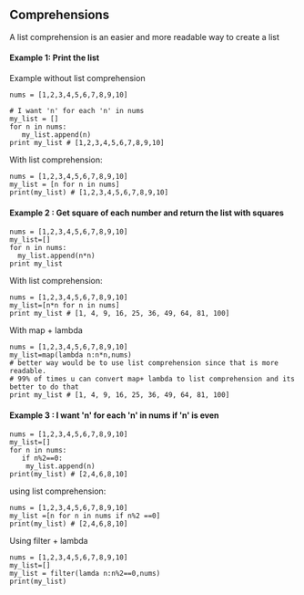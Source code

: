 ## Comprehensions
A list comprehension is an easier and more readable way to create a list

#### Example 1: Print the list
Example without list comprehension
```
nums = [1,2,3,4,5,6,7,8,9,10]

# I want 'n' for each 'n' in nums
my_list = []
for n in nums:
   my_list.append(n)
print my_list # [1,2,3,4,5,6,7,8,9,10]

```
With list comprehension:

```
nums = [1,2,3,4,5,6,7,8,9,10]
my_list = [n for n in nums]
print(my_list) # [1,2,3,4,5,6,7,8,9,10]

```
#### Example 2 : Get square of each number and return the list with squares
```
nums = [1,2,3,4,5,6,7,8,9,10]
my_list=[]
for n in nums:
  my_list.append(n*n)
print my_list
```
With list comprehension:
```
nums = [1,2,3,4,5,6,7,8,9,10]
my_list=[n*n for n in nums]
print my_list # [1, 4, 9, 16, 25, 36, 49, 64, 81, 100]

```
With map + lambda

```
nums = [1,2,3,4,5,6,7,8,9,10]
my_list=map(lambda n:n*n,nums)
# better way would be to use list comprehension since that is more readable.
# 99% of times u can convert map+ lambda to list comprehension and its better to do that
print my_list # [1, 4, 9, 16, 25, 36, 49, 64, 81, 100]

```
#### Example 3 : I want 'n'  for each 'n' in nums if 'n' is even
```
nums = [1,2,3,4,5,6,7,8,9,10]
my_list=[]
for n in nums:
   if n%2==0:
    my_list.append(n)
print(my_list) # [2,4,6,8,10]
```
using list comprehension:
```
nums = [1,2,3,4,5,6,7,8,9,10]
my_list =[n for n in nums if n%2 ==0]
print(my_list) # [2,4,6,8,10]

```

Using filter + lambda

```
nums = [1,2,3,4,5,6,7,8,9,10]
my_list=[]
my_list = filter(lamda n:n%2==0,nums)
print(my_list)
```
